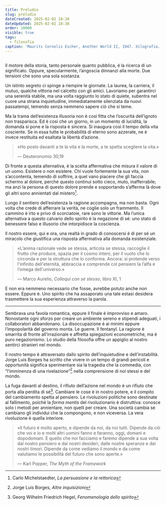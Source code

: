 ```yaml
---
title: Preludio
slug: preludio
dateCreated: 2025-02-02 18:38
dateUpdated: 2025-02-02 18:38
order: 10000
visible: true
tags:
  - filosofia
caption: 'Maurits Cornelis Escher, Another World II, 1947. Xilografia.'
---
```


##

<span class="newthought">Il motore della storia</span>, tanto personale quanto pubblica, è la ricerca di un significato. Oppure, specularmente, l’angoscia dinnanzi alla morte. Due tensioni che sono una sola sostanza.

Un istinto segreto ci spinge a riempire le giornate. La laurea, la carriera, il mutuo, qualche vittoria nel calcetto con gli amici. Lavoriamo per garantirci una serenità stabile, ma una volta raggiunto lo stato di quiete, subentra nel cuore una strana inquietudine, immediatamente silenziata da nuovi passatempi, temendo senza nemmeno sapere ciò che si teme.

Ma la trama dell’esistenza illusoria non è così fitta che l’oscurità dell’ignoto non trasparisca. Ed è così che un giorno, in un momento di lucidità, la domanda si pone e la risposta è sincera. Si inaugura così il tempo della vita cosciente. Se in essa tutte le probabilità di eterno sono azzerate, ne è invece restituita ed esaltata la libertà d’azione.

<div class='epigraph'>

> «Ho posto davanti a te la vita e la morte, a te spetta scegliere la vita.» <footer> — Deuteronomio 30,19</footer>

</div>

Di fronte a questa alternativa, è la scelta affermativa che misura il valore di un uomo. Esistere o non esistere. Chi vuole fortemente la sua vita, non s’accontenta, temendo di soffrire, a quel vano piacere che gli faccia schermo al dolore, perché questo continui sotto cieco, muto, inafferrabile; ma anzi la persona di questo dolore prende e sopportando s’afferma là dove gli altri sono annientati dal mistero[^1].

[^1]: Carlo Michelstaedter, _La persuasione e la rettorica_

Lungo il sentiero dell’esistenza la ragione accompagna, ma non basta. Ogni volta che crede di afferrare la verità, ne coglie solo un frammento. Il cammino è irto e privo di scorciatoie, rare sono le vittorie. Ma l’unica alternativa a questo calvario dello spirito è la negazione di sé: uno stato di benessere falso e illusorio che intorpidisce la coscienza.

Il nostro essere, qui e ora, una realtà in grado di conoscersi è di per sé un miracolo che giustifica una risposta affermativa alla domanda esistenziale.

<div class='epigraph'>

> «L’anima razionale vede se stessa, articola se stessa, raccoglie il frutto che produce, spazia per il cosmo intero, per il vuoto che lo circonda e per la struttura che lo conforma. Ancora: si protende verso l'infinito dell'eternità, abbraccia e comprende col pensiero la l’alfa e l’omega dell'universo.» <footer> — Marco Aurelio, _Colloqui con sé stesso_, libro XI, 1</footer>

</div>

E non era nemmeno necessario che fosse, avrebbe potuto anche non essere. Eppure è. Uno spirito che ha assaporato una tale estasi desidera trasmettere la sua esperienza attraverso la parola.

---

Sembrava una favola romantica, eppure il finale è improvviso e amaro. Nonostante ogni sforzo per creare un ambiente sereno e stipendi adeguati, i collaboratori abbandonano. La disoccupazione è ai minimi eppure l’impopolarità del governo monta. Le guerre. Il fentanyl. La ragione è smarrita di fronte all’irrazionale e affretta spiegazioni econometriche, ma è puro negazionismo. Lo studio della filosofia offre un appiglio al nostro sentirci stranieri nel mondo.

Il nostro tempo è attraversato dallo spirito dell’inquietudine e dell’instabilità. Jorge Luis Borges ha scritto che vivere in un tempo di grandi pericoli e opportunità significa sperimentare sia la tragedia che la commedia, con “l’imminenza di una rivelazione”[^2] nella comprensione di noi stessi e del mondo.

[^2]: Jorge Luis Borges, _Altre inquisizioni_

La fuga davanti al destino, il rifiuto dell’azione nel mondo è un rifiuto che porta alla perdita di sé[^3]. Cambiare le cose è in nostro potere, e il compito del cambiamento spetta al pensiero. Le rivoluzioni politiche sono destinate al fallimento, poiché la _forma mentis_ del rivoluzionario è distruttiva: conosce solo i metodi per annientare, non quelli per creare. Una società cambia se cambiano gli individui che la compongono, e non viceversa. La vera rivoluzione è quella interiore.

[^3]: Georg Wilhelm Friedrich Hegel, _Fenomenologia dello spirito_

<div class='epigraph'>

> «Il futuro è molto aperto, e dipende da noi, da noi tutti. Dipende da ciò che voi e io e molti altri uomini fanno e faranno, oggi, domani e dopodomani. E quello che noi facciamo e faremo dipende a sua volta dal nostro pensiero e dai nostri desideri, dalle nostre speranze e dai nostri timori. Dipende da come vediamo il mondo e da come valutiamo le possibilità del futuro che sono aperte.» <footer> — Karl Popper, _The Myth of the Framework_</footer>

</div>
